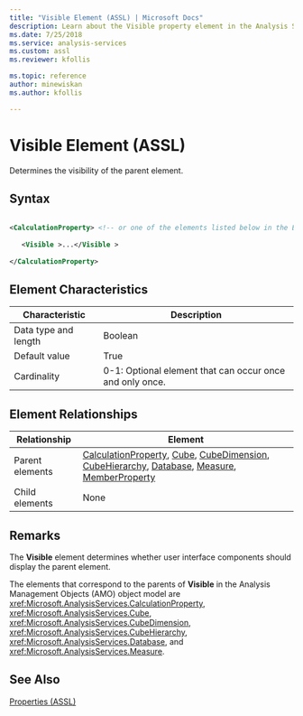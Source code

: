 ```yaml
---
title: "Visible Element (ASSL) | Microsoft Docs"
description: Learn about the Visible property element in the Analysis Services Scripting Language (ASSL) schema.
ms.date: 7/25/2018
ms.service: analysis-services
ms.custom: assl
ms.reviewer: kfollis

ms.topic: reference
author: minewiskan
ms.author: kfollis

---
```

# Visible Element (ASSL)

  Determines the visibility of the parent element.  
  
## Syntax  
  
```xml  
  
<CalculationProperty> <!-- or one of the elements listed below in the Element Relationships table -->  
  
   <Visible >...</Visible >  
  
</CalculationProperty>  
```  
  
## Element Characteristics  
  
|Characteristic|Description|  
|--------------------|-----------------|  
|Data type and length|Boolean|  
|Default value|True|  
|Cardinality|0-1: Optional element that can occur once and only once.|  
  
## Element Relationships  
  
|Relationship|Element|  
|------------------|-------------|  
|Parent elements|[CalculationProperty](../objects/calculationproperty-element-assl.md), [Cube](../objects/cube-element-assl.md), [CubeDimension](../data-type/cubedimension-data-type-assl.md), [CubeHierarchy](../data-type/cubehierarchy-data-type-assl.md), [Database](../objects/database-element-assl.md), [Measure](../objects/measure-element-assl.md), [MemberProperty](../objects/attributerelationship-element-assl.md)|  
|Child elements|None|  
  
## Remarks  
 The **Visible** element determines whether user interface components should display the parent element.  
  
 The elements that correspond to the parents of **Visible** in the Analysis Management Objects (AMO) object model are <xref:Microsoft.AnalysisServices.CalculationProperty>, <xref:Microsoft.AnalysisServices.Cube>, <xref:Microsoft.AnalysisServices.CubeDimension>, <xref:Microsoft.AnalysisServices.CubeHierarchy>, <xref:Microsoft.AnalysisServices.Database>, and <xref:Microsoft.AnalysisServices.Measure>.  
  
## See Also  
 [Properties &#40;ASSL&#41;](properties-assl.md)  
  
  
